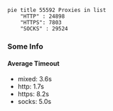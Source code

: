 
```mermaid
pie title 55592 Proxies in list
    "HTTP" : 24898
    "HTTPS": 7803
    "SOCKS" : 29524
```

### Some Info
#### Average Timeout

- mixed: 3.6s
- http: 1.7s
- https: 8.2s
- socks: 5.0s